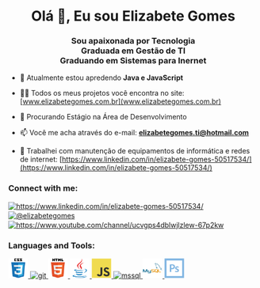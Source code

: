 <h1 align="center">Olá 👋, Eu sou Elizabete Gomes</h1>
<h3 align="center"> Sou apaixonada por Tecnologia <br> Graduada em Gestão de TI <br> Graduando em Sistemas para Inernet</h3>

- 🌱 Atualmente estou apredendo **Java e JavaScript**

- 👨‍💻 Todos os meus projetos você encontra no site: [www.elizabetegomes.com.br](www.elizabetegomes.com.br)

- 🤝 Procurando Estágio na Área de Desenvolvimento

- 📫 Você me acha através do e-mail: **elizabetegomes.ti@hotmail.com**

- 📄 Trabalhei com manutenção de equipamentos de informática e redes de internet: [https://www.linkedin.com/in/elizabete-gomes-50517534/](https://www.linkedin.com/in/elizabete-gomes-50517534/)

<h3 align="left">Connect with me:</h3>
<p align="left">
<a href="https://linkedin.com/in/https://www.linkedin.com/in/elizabete-gomes-50517534/" target="blank"><img align="center" src="https://raw.githubusercontent.com/rahuldkjain/github-profile-readme-generator/master/src/images/icons/Social/linked-in-alt.svg" alt="https://www.linkedin.com/in/elizabete-gomes-50517534/" height="30" width="40" /></a>
<a href="https://instagram.com/@elizabetegomes" target="blank"><img align="center" src="https://raw.githubusercontent.com/rahuldkjain/github-profile-readme-generator/master/src/images/icons/Social/instagram.svg" alt="@elizabetegomes" height="30" width="40" /></a>
<a href="https://www.youtube.com/c/https://www.youtube.com/channel/ucvgps4dblwjlzlew-67p2kw" target="blank"><img align="center" src="https://raw.githubusercontent.com/rahuldkjain/github-profile-readme-generator/master/src/images/icons/Social/youtube.svg" alt="https://www.youtube.com/channel/ucvgps4dblwjlzlew-67p2kw" height="30" width="40" /></a>
</p>

<h3 align="left">Languages and Tools:</h3>
<p align="left"> <a href="https://www.w3schools.com/css/" target="_blank" rel="noreferrer"> <img src="https://raw.githubusercontent.com/devicons/devicon/master/icons/css3/css3-original-wordmark.svg" alt="css3" width="40" height="40"/> </a> <a href="https://git-scm.com/" target="_blank" rel="noreferrer"> <img src="https://www.vectorlogo.zone/logos/git-scm/git-scm-icon.svg" alt="git" width="40" height="40"/> </a> <a href="https://www.w3.org/html/" target="_blank" rel="noreferrer"> <img src="https://raw.githubusercontent.com/devicons/devicon/master/icons/html5/html5-original-wordmark.svg" alt="html5" width="40" height="40"/> </a> <a href="https://www.java.com" target="_blank" rel="noreferrer"> <img src="https://raw.githubusercontent.com/devicons/devicon/master/icons/java/java-original.svg" alt="java" width="40" height="40"/> </a> <a href="https://developer.mozilla.org/en-US/docs/Web/JavaScript" target="_blank" rel="noreferrer"> <img src="https://raw.githubusercontent.com/devicons/devicon/master/icons/javascript/javascript-original.svg" alt="javascript" width="40" height="40"/> </a> <a href="https://www.microsoft.com/en-us/sql-server" target="_blank" rel="noreferrer"> <img src="https://www.svgrepo.com/show/303229/microsoft-sql-server-logo.svg" alt="mssql" width="40" height="40"/> </a> <a href="https://www.mysql.com/" target="_blank" rel="noreferrer"> <img src="https://raw.githubusercontent.com/devicons/devicon/master/icons/mysql/mysql-original-wordmark.svg" alt="mysql" width="40" height="40"/> </a> <a href="https://www.photoshop.com/en" target="_blank" rel="noreferrer"> <img src="https://raw.githubusercontent.com/devicons/devicon/master/icons/photoshop/photoshop-line.svg" alt="photoshop" width="40" height="40"/> </a> </p>


